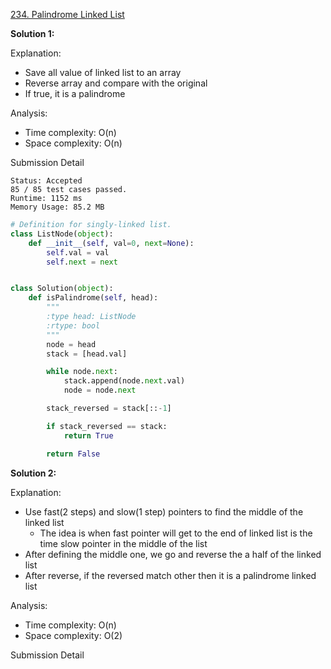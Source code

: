 [234. Palindrome Linked List](https://leetcode.com/problems/palindrome-linked-list/)

**Solution 1:**

Explanation:
- Save all value of linked list to an array
- Reverse array and compare with the original
- If true, it is a palindrome

Analysis:
- Time complexity: O(n)
- Space complexity: O(n)

Submission Detail
```
Status: Accepted
85 / 85 test cases passed.
Runtime: 1152 ms
Memory Usage: 85.2 MB
```

```python
# Definition for singly-linked list.
class ListNode(object):
    def __init__(self, val=0, next=None):
        self.val = val
        self.next = next


class Solution(object):
    def isPalindrome(self, head):
        """
        :type head: ListNode
        :rtype: bool
        """
        node = head
        stack = [head.val]

        while node.next:
            stack.append(node.next.val)
            node = node.next

        stack_reversed = stack[::-1]

        if stack_reversed == stack:
            return True

        return False
```

**Solution 2:**

Explanation:
- Use fast(2 steps) and slow(1 step) pointers to find the middle of the linked list
  - The idea is when fast pointer will get to the end of linked list is the time slow pointer in the middle of the list
- After defining the middle one, we go and reverse the a half of the linked list
- After reverse, if the reversed match other then it is a palindrome linked list

Analysis:
- Time complexity: O(n)
- Space complexity: O(2)

Submission Detail
```
```

```python
```